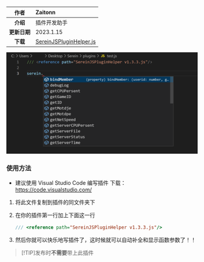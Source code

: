 |     作者     | Zaitonn                                                                              |
| :----------: | :----------------------------------------------------------------------------------- |
|   **介绍**   | 插件开发助手                                                                         |
| **更新日期** | 2023.1.15                                                                            |
| **下载** | [SereinJSPluginHelper.js](JS/SereinJSPluginHelper/SereinJSPluginHelper.js ':ignore') |

![SereinJSPluginHelper](1.png)

### 使用方法

- 建议使用 Visual Studio Code 编写插件 下载：https://code.visualstudio.com/

1. 将此文件复制到插件的同文件夹下

2. 在你的插件第一行加上下面这一行

    ```js
    /// <reference path="SereinJSPluginHelper v1.3.3.js"/>
    ```

3. 然后你就可以快乐地写插件了，这时候就可以自动补全和显示函数参数了！！

>[!TIP]发布时**不需要**带上此插件
